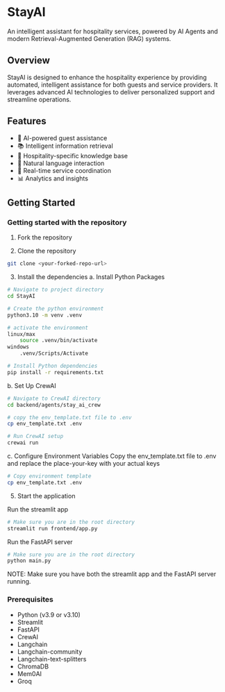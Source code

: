 # StayAI

An intelligent assistant for hospitality services, powered by AI Agents and modern Retrieval-Augmented Generation (RAG) systems.

## Overview

StayAI is designed to enhance the hospitality experience by providing automated, intelligent assistance for both guests and service providers. It leverages advanced AI technologies to deliver personalized support and streamline operations.

## Features

- 🤖 AI-powered guest assistance
- 📚 Intelligent information retrieval
- 🏨 Hospitality-specific knowledge base
- 💬 Natural language interaction
- 🔄 Real-time service coordination
- 📊 Analytics and insights

## Getting Started

### Getting started with the repository

1. Fork the repository

2. Clone the repository

```bash
git clone <your-forked-repo-url>
```

3. Install the dependencies
   a. Install Python Packages

```bash
# Navigate to project directory
cd StayAI

# Create the python environment
python3.10 -m venv .venv

# activate the environment
linux/max
    source .venv/bin/activate
windows
    .venv/Scripts/Activate

# Install Python dependencies
pip install -r requirements.txt
```

b. Set Up CrewAI

```bash
# Navigate to CrewAI directory
cd backend/agents/stay_ai_crew

# copy the env_template.txt file to .env
cp env_template.txt .env

# Run CrewAI setup
crewai run
```

c. Configure Environment Variables
Copy the env_template.txt file to .env and replace the place-your-key with your actual keys

```bash
# Copy environment template
cp env_template.txt .env
```

5. Start the application

Run the streamlit app

```bash
# Make sure you are in the root directory
streamlit run frontend/app.py
```

Run the FastAPI server

```bash
# Make sure you are in the root directory
python main.py
```

NOTE: Make sure you have both the streamlit app and the FastAPI server running.

### Prerequisites

- Python (v3.9 or v3.10)
- Streamlit
- FastAPI
- CrewAI
- Langchain
- Langchain-community
- Langchain-text-splitters
- ChromaDB
- Mem0AI
- Groq
